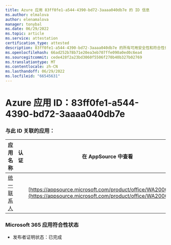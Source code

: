 ```yaml
---
title: Azure 应用 83ff0fe1-a544-4390-bd72-3aaaa040db7e 的 ID 信息
ms.author: elmalova
author: elenamalova
manager: tonybal
ms.date: 06/29/2022
ms.topic: article
ms.service: attestation
certification_type: attested
description: 83ff0fe1-a544-4390-bd72-3aaaa040db7e 的所有可用安全性和符合性信息。
ms.openlocfilehash: 66ad252b78b71e20ea3eb707ffe090a0ed0c6ea4
ms.sourcegitcommit: cede428f2a23bd3060f5506f270b40b327b02769
ms.translationtype: MT
ms.contentlocale: zh-CN
ms.lasthandoff: 06/29/2022
ms.locfileid: "66545631"
---
```

# <a name="azure-app-id-83ff0fe1-a544-4390-bd72-3aaaa040db7e"></a>Azure 应用 ID：83ff0fe1-a544-4390-bd72-3aaaa040db7e


### <a name="apps-associated-with-this-id"></a>与此 ID 关联的应用：
| **应用名称** | **认证** | **在 AppSource 中查看** |
|--------------|---------------|-----------------------|
| [统一联系人](../forward/WA200003877.md) |  | [https://appsource.microsoft.com/product/office/WA200003877](https://appsource.microsoft.com/product/office/WA200003877) |

### <a name="microsoft-365-app-compliance-status"></a>Microsoft 365 应用符合性状态
- 发布者证明状态：已完成
